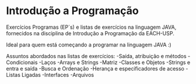 # Introdução a Programação
 Exercícios Programas (EP´s) e listas de exercícios na linguagem JAVA, fornecidos na disciplina de Introdução a Programação da EACH-USP.

 Ideal para quem está começando a programar na linguagem JAVA :)

 Assuntos abordados nas listas de exercícios:
 -Saída, atribuição e métodos
 -Condicionais
 -Laços
 -Arrays e Strings
 -Matriz
 -Classes e Objetos
 -Strings e entra e saída
 -Busca e Ordenação
 -Herança e especificadores de acesso
 -Listas Ligadas
 -Interfaces
 -Arquivos
